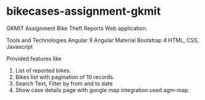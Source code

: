 # bikecases-assignment-gkmit
GKMIT Assignment Bike Theft Reports Web application. 

Tools and Technologies
Angular 9
Angular Material
Bootstrap 4
HTML, CSS, Javascript

Provided features like 
1) List of reported bikes.
2) Bikes list with pagination of 10 records.
3) Search Text, Filter by from and to date
4) Show case details page with google map integration used agm-map.


